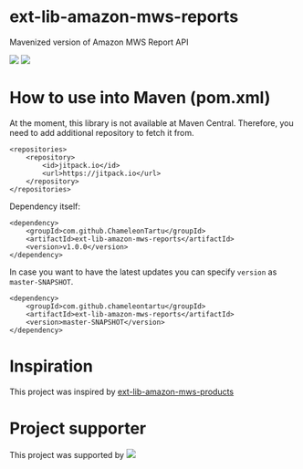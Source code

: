 # ext-lib-amazon-mws-reports
Mavenized version of Amazon MWS Report API

[![](https://jitpack.io/v/ChameleonTartu/ext-lib-amazon-mws-reports.svg)](https://jitpack.io/#ChameleonTartu/ext-lib-amazon-mws-reports)
[![](https://travis-ci.org/ChameleonTartu/ext-lib-amazon-mws-reports.svg?branch=master)](https://travis-ci.org/travis-ci/travis-web)


# How to use into Maven (pom.xml)

At the moment, this library is not available at Maven Central.
Therefore, you need to add additional repository to fetch it from.

```
<repositories>
    <repository>
        <id>jitpack.io</id>
        <url>https://jitpack.io</url>
    </repository>
</repositories>
```

Dependency itself:
```
<dependency>
    <groupId>com.github.ChameleonTartu</groupId>
    <artifactId>ext-lib-amazon-mws-reports</artifactId>
    <version>v1.0.0</version>
</dependency>
```

In case you want to have the latest updates you can specify `version` as `master-SNAPSHOT`.
```
<dependency>
    <groupId>com.github.chameleontartu</groupId>
    <artifactId>ext-lib-amazon-mws-reports</artifactId>
    <version>master-SNAPSHOT</version>
</dependency>
```

# Inspiration

This project was inspired by [ext-lib-amazon-mws-products](https://github.com/trifonnt/ext-lib-amazon-mws-products)

# Project supporter

This project was supported by ![](https://hiccasoft.io/static/img/hiccasoft_new.png)
